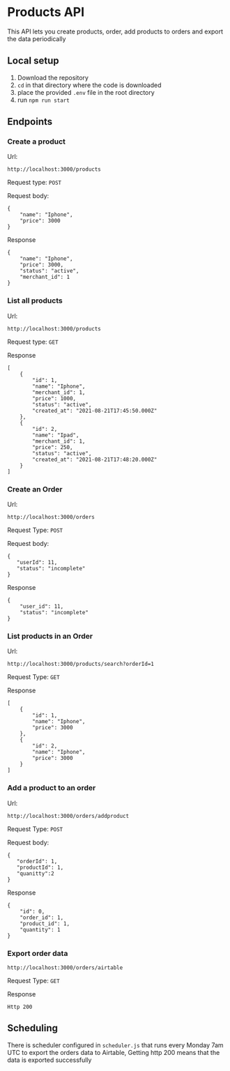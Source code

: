 # Products API
This API lets you create products, order, add products to orders and export the data periodically

## Local setup
1. Download the repository
2. `cd` in that directory where the code is downloaded
3. place the provided `.env` file in the root directory
4. run `npm run start`

## Endpoints
### Create a product
Url:
 
```http://localhost:3000/products```

Request type: `POST`

Request body:
```
{
    "name": "Iphone",
    "price": 3000
}
```
Response

```$xslt
{
    "name": "Iphone",
    "price": 3000,
    "status": "active",
    "merchant_id": 1
}
```
### List all products
Url:
 
```http://localhost:3000/products```

Request type: `GET`

Response

```$xslt
[
    {
        "id": 1,
        "name": "Iphone",
        "merchant_id": 1,
        "price": 1000,
        "status": "active",
        "created_at": "2021-08-21T17:45:50.000Z"
    },
    {
        "id": 2,
        "name": "Ipad",
        "merchant_id": 1,
        "price": 250,
        "status": "active",
        "created_at": "2021-08-21T17:48:20.000Z"
    }
]
```

### Create an Order
Url:
 
```http://localhost:3000/orders```

Request Type: `POST`

Request body:
```
{
   "userId": 11,
   "status": "incomplete"
}
```
Response

```$xslt
{
    "user_id": 11,
    "status": "incomplete"
}
```

### List products in an Order
Url: 
 
```
http://localhost:3000/products/search?orderId=1
```
Request Type: `GET`

Response

```
[
    {
        "id": 1,
        "name": "Iphone",
        "price": 3000
    },
    {
        "id": 2,
        "name": "Iphone",
        "price": 3000
    }
]
```

### Add a product to an order
Url: 
 
```
http://localhost:3000/orders/addproduct
```
Request Type: `POST`

Request body:

```
{
   "orderId": 1,
   "productId": 1,
   "quanitty":2
}
```

Response

```
{
    "id": 0,
    "order_id": 1,
    "product_id": 1,
    "quantity": 1
}
```

### Export order data
```
http://localhost:3000/orders/airtable
```
Request Type: `GET`

Response

```
Http 200
```

## Scheduling
There is  scheduler configured in `scheduler.js` that runs every Monday 7am UTC to export the orders data to Airtable, Getting http 200 means that the data is exported successfully

